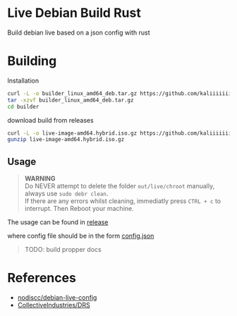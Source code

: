 # Live Debian Build Rust
Build debian live based on a json config with rust

# Building

Installation
```bash
curl -L -o builder_linux_amd64_deb.tar.gz https://github.com/kaliiiiiiiiii/LiveDebR/releases/latest/download/builder_linux_amd64_deb.tar.gz
tar -xzvf builder_linux_amd64_deb.tar.gz
cd builder
```

download build from releases
```bash
curl -L -o live-image-amd64.hybrid.iso.gz https://github.com/kaliiiiiiiiii/LiveDebR/releases/latest/download/live-image-amd64.hybrid.iso.gz
gunzip live-image-amd64.hybrid.iso.gz
```

## Usage

> **WARNING** \
> Do NEVER attempt to delete the folder `out/live/chroot` manually, always use `sudo debr clean`. \
> If there are any errors whilst cleaning, immediatly press `CTRL + c` to interrupt. Then Reboot your machine. 

The usage can be found in [release](https://github.com/kaliiiiiiiiii/LiveDebR/releases/latest)

where config file should be in the form [config.json](https://github.com/kaliiiiiiiiii/LiveDebR/blob/main/config.json)

> TODO: build propper docs

# References

- [nodiscc/debian-live-config](https://github.com/nodiscc/debian-live-config)
- [CollectiveIndustries/DRS](https://github.com/CollectiveIndustries/DRS)
